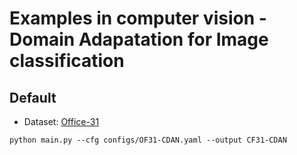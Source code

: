 # Examples in computer vision - Domain Adapatation for Image classification

## Default

* Dataset: [Office-31](https://drive.google.com/open?id=0B4IapRTv9pJ1WGZVd1VDMmhwdlE)

`python main.py --cfg configs/OF31-CDAN.yaml --output CF31-CDAN`
